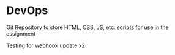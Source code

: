 # DevOps
Git Repository to store HTML, CSS, JS, etc. scripts for use in the assignment

Testing for webhook update x2
